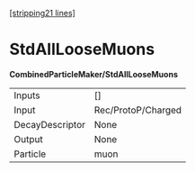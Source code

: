 [[stripping21 lines]](./stripping21-index)

# StdAllLooseMuons

**CombinedParticleMaker/StdAllLooseMuons**

|                 |                    |
|-----------------|--------------------|
| Inputs          | []               |
| Input           | Rec/ProtoP/Charged |
| DecayDescriptor | None               |
| Output          | None               |
| Particle        | muon               |
